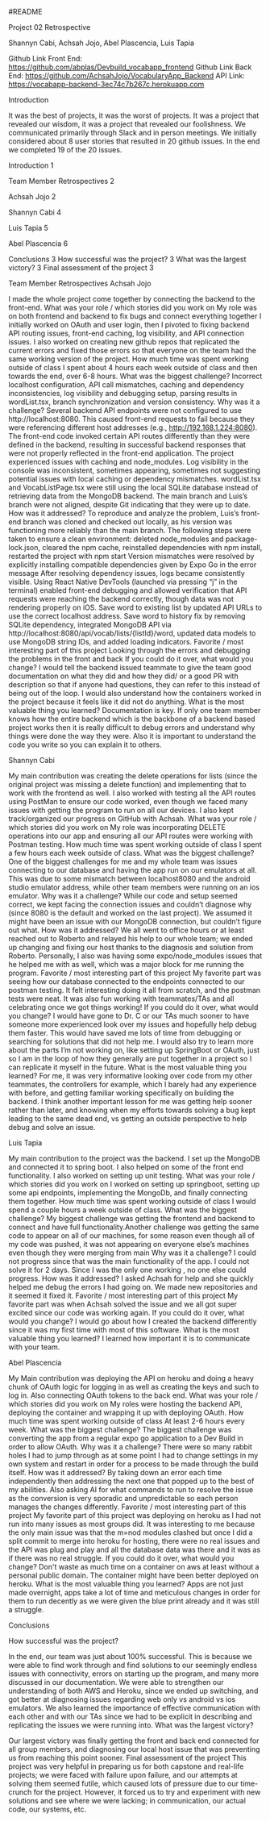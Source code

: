 #README

Project 02 Retrospective

Shannyn Cabi, Achsah Jojo, Abel Plascencia, Luis Tapia

Github Link Front End: https://github.com/abplas/Devbuild_vocabapp_frontend
Github Link Back End: https://github.com/AchsahJojo/VocabularyApp_Backend
API Link: https://vocabapp-backend-3ec74c7b267c.herokuapp.com

Introduction

It was the best of projects, it was the worst of projects. It was a project that revealed our wisdom, it was a project that revealed our foolishness.
We communicated primarily through Slack and in person meetings.
We initially considered about 8 user stories that resulted in 20 github issues.  In the end we completed 19 of the 20 issues.

Introduction	1

Team Member Retrospectives	2

Achsah Jojo	2

Shannyn Cabi	4

Luis Tapia	5

Abel Plascencia	6

Conclusions	3
How successful was the project?	3
What was the largest victory?	3
Final assessment of the project	3


Team Member Retrospectives
Achsah Jojo

I made the whole project come together by connecting the backend to the front-end. 
What was your role / which stories did you work on
My role was on both frontend and backend to fix bugs and connect everything together
I initially worked on OAuth and user login, then I pivoted to fixing backend API routing issues, front-end caching, log visibility, and API connection issues. I also worked on creating new github repos that replicated the current errors and fixed those errors so that everyone on the team had the same working version of the project.
How much time was spent working outside of class
I spent about 4 hours each week outside of class and then towards the end, over 6-8 hours. 
What was the biggest challenge? 
Incorrect localhost configuration, API call mismatches, caching and dependency inconsistencies, log visibility and debugging setup,  parsing results in wordList.tsx, branch synchronization and version consistency.
Why was it a challenge?
Several backend API endpoints were not configured to use http://localhost:8080. This caused front-end requests to fail because they were referencing different host addresses (e.g., http://192.168.1.224:8080).
The front-end code invoked certain API routes differently than they were defined in the backend, resulting in successful backend responses that were not properly reflected in the front-end application.
The project experienced issues with caching and node_modules. Log visibility in the console was inconsistent, sometimes appearing, sometimes not suggesting potential issues with local caching or dependency mismatches.
 wordList.tsx and VocabListPage.tsx were still using the local SQLite database instead of retrieving data from the MongoDB backend.
The main branch and Luis’s branch were not aligned, despite Git indicating that they were up to date. 
How was it addressed?
To reproduce and analyze the problem, Luis’s front-end branch was cloned and checked out locally, as his version was functioning more reliably than the main branch.
The following steps were taken to ensure a clean environment: deleted node_modules and package-lock.json, cleared the npm cache, reinstalled dependencies with npm install, restarted the project with npm start
Version mismatches were resolved by explicitly installing compatible dependencies given by Expo Go in the error message
After resolving dependency issues, logs became consistently visible. Using React Native DevTools (launched via pressing “j” in the terminal) enabled front-end debugging and allowed verification that API requests were reaching the backend correctly, though data was not rendering properly on iOS.
Save word to existing list by updated API URLs to use the correct localhost address.
Save word to history fix by removing SQLite dependency, integrated MongoDB API via http://localhost:8080/api/vocab/lists/{listId}/word, updated data models to use MongoDB string IDs, and added loading indicators.
Favorite / most interesting part of this project
Looking through the errors and debugging the problems in the front and back
If you could do it over, what would you change?
I would tell the backend issued teammate to give the team good documentation on what they did and how they did/ or a good PR with description so that if anyone had questions, they can refer to this instead of being out of the loop.
I would also understand how the containers worked in the project because it feels like it did not do anything.
What is the most valuable thing you learned?
Documentation is key. If only one team member knows how the entire backend which is the backbone of a backend based project works then it is really difficult to debug errors and understand why things were done the way they were. Also it is important to understand the code you write so you can explain it to others.

Shannyn Cabi

My main contribution was creating the delete operations for lists (since the original project was missing a delete function) and implementing that to work with the frontend as well. I also worked with testing all the API routes using PostMan to ensure our code worked, even though we faced many issues with getting the program to run on all our devices. I also kept track/organized our progress on GitHub with Achsah.
What was your role / which stories did you work on
My role was incorporating DELETE operations into our app and ensuring all our API routes were working with Postman testing.
How much time was spent working outside of class
I spent a few hours each week outside of class.
What was the biggest challenge? 
One of the biggest challenges for me and my whole team was issues connecting to our database and having the app run on our emulators at all. This was due to some mismatch between localhost8080 and the android studio emulator address, while other team members were running on an ios emulator.
Why was it a challenge?
While our code and setup seemed correct, we kept facing the connection issues and couldn’t diagnose why (since 8080 is the default and worked on the last project). We assumed it might have been an issue with our MongoDB connection, but couldn’t figure out what.
How was it addressed?
We all went to office hours or at least reached out to Roberto and relayed his help to our whole team; we ended up changing and fixing our host thanks to the diagnosis and solution from Roberto. Personally, I also was having some expo/node_modules issues that he helped me with as well, which was a major block for me running the program.
Favorite / most interesting part of this project
My favorite part was seeing how our database connected to the endpoints connected to our postman testing. It felt interesting doing it all from scratch, and the postman tests were neat.
It was also fun working with teammates/TAs and all celebrating once we got things working!
If you could do it over, what would you change?
I would have gone to Dr. C or our TAs much sooner to have someone more experienced look over my issues and hopefully help debug them faster. This would have saved me lots of time from debugging or searching for solutions that did not help me. 
I would also try to learn more about the parts I’m not working on, like setting up SpringBoot or OAuth, just so I am in the loop of how they generally are put together in a project so I can replicate it myself in the future.
What is the most valuable thing you learned?
For me, it was very informative looking over code from my other teammates, the controllers for example, which I barely had any experience with before,  and getting familiar working specifically on building the backend. I think another important lesson for me was getting help sooner rather than later, and knowing when my efforts towards solving a bug kept leading to the same dead end, vs getting an outside perspective to help debug and solve an issue.

Luis Tapia

My main contribution to the project was the backend. I set up the MongoDB and connected it to spring boot. I also helped on some of the front end functionality. I also worked on setting up unit testing.
What was your role / which stories did you work on
I worked on setting up springboot, setting up some api endpoints, implementing the MongoDb, and finally connecting them together. 
How much time was spent working outside of class
I would spend a couple hours a week outside of class. 
What was the biggest challenge? 
My biggest challenge was getting the frontend and backend to connect and have full functionality.Another challenge was getting the same code to appear on all of our machines, for some reason even though all of my code was pushed, it was not appearing on everyone else’s machines even though they were merging from main
Why was it a challenge?
I could not progress since that was the main functionality of the app. I could not solve it for 2 days. Since I was the only one working , no one else could progress.
How was it addressed?
I asked Achsah for help and she quickly helped me debug the errors I had going on. We made new repositories and it seemed it fixed it.
Favorite / most interesting part of this project
My favorite part was when Achsah solved the issue and we all got super excited since our code was working again. 
If you could do it over, what would you change?
I would go about how I created the backend differently since it was my first time with most of this software. 
What is the most valuable thing you learned?
I learned how important it is to communicate with your team. 

Abel Plascencia

My Main contribution was deploying the API on heroku and doing a heavy chunk of OAuth logic for logging in as well as creating the keys and such to log in. Also connecting OAuth tokens to the back end.
What was your role / which stories did you work on
My roles were hosting the backend API, deploying the container and wrapping it up with deploying OAuth.
How much time was spent working outside of class
At least 2-6 hours every week.
What was the biggest challenge? 
The biggest challenge was converting the app from a regular expo go application  to a Dev Build in order to allow OAuth.
Why was it a challenge?
There were so many rabbit holes I had to jump through as at some point I had to change settings in my own system and restart in order for a process to be made through the build itself.
How was it addressed?
By taking down an error each time independently then addressing the next one that popped up to the best of my abilities.
Also asking AI for what commands to run to resolve the issue as the conversion is very sporadic and unpredictable so each person manages the changes differently.
Favorite / most interesting part of this project
My favorite part of this project was deploying on heroku as I had not run into many issues as most groups did.
It was interesting to me because the only main issue was that the m=nod modules clashed but once I did a split commit to merge into heroku for hosting, there were no real issues and the API was plug and play and all the database data was there and it was as if there was no real struggle.
If you could do it over, what would you change?
Don't waste as much time on a container on aws at least without a personal public domain. 
The container might have been better deployed on heroku.
What is the most valuable thing you learned?
Apps are not just made overnight, apps take a lot of time and meticulous changes in order for them to run decently as we were given the blue print already and it was still a struggle.

Conclusions

How successful was the project?

In the end, our team was just about 100% successful. This is because we were able to find work through and find solutions to our seemingly endless issues with connectivity, errors on starting up the program, and many more discussed in our documentation. We were able to strengthen our understanding of both AWS and Heroku, since we ended up switching, and got better at diagnosing issues regarding web only vs android vs ios emulators. We also learned the importance of effective communication with each other and with our TAs since we had to be explicit in describing and replicating the issues we were running into.
What was the largest victory?

Our largest victory was finally getting the front and back end connected for all group members, and diagnosing our local host issue that was preventing us from reaching this point sooner. 
Final assessment of the project
This project was very helpful in preparing us for both capstone and real-life projects; we were faced with failure upon failure, and our attempts at solving them seemed futile, which caused lots of pressure due to our time-crunch for the project. However, it forced us to try and experiment with new solutions and see where we were lacking; in communication, our actual code, our systems, etc.
